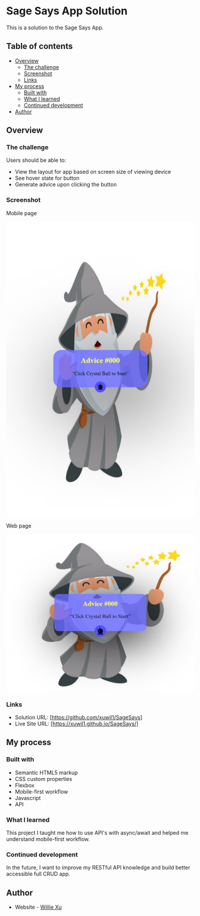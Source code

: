 # Sage Says App Solution

This is a solution to the Sage Says  App.

## Table of contents

- [Overview](#overview)
  - [The challenge](#the-challenge)
  - [Screenshot](#screenshot)
  - [Links](#links)
- [My process](#my-process)
  - [Built with](#built-with)
  - [What I learned](#what-i-learned)
  - [Continued development](#continued-development)
- [Author](#author)

## Overview

### The challenge

Users should be able to:

- View the layout for app based on screen size of viewing device 
- See hover state for button
- Generate advice upon clicking the button

### Screenshot
Mobile page

![Mobile page](/img/mobilepage.png)

Web page

![Web page](/img/webpage.png)

### Links

- Solution URL: [https://github.com/xuwil1/SageSays]
- Live Site URL: [https://xuwil1.github.io/SageSays/]

## My process

### Built with

- Semantic HTML5 markup
- CSS custom properties
- Flexbox
- Mobile-first workflow
- Javascript
- API




### What I learned

This project I taught me how to use API's with async/await and helped me understand mobile-first workflow.

### Continued development

In the future, I want to improve my RESTful API knowledge and build better accessible full CRUD app. 

## Author

- Website - [Willie Xu](www.xuwill.com)

